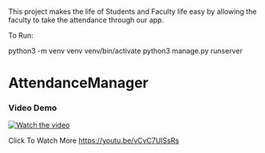 This project makes the life of Students and Faculty life easy by allowing the faculty to take the attendance through our app.

To Run:

python3 -m venv venv
venv/bin/activate
python3 manage.py runserver

# AttendanceManager

### Video Demo
[![Watch the video](https://j.gifs.com/r2ZG94.gif)](https://youtu.be/vCvC7UlSsRs)

Click To Watch More https://youtu.be/vCvC7UlSsRs
